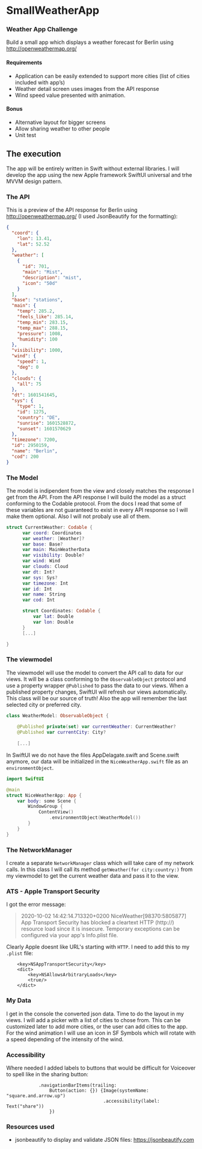 # SmallWeatherApp

### Weather App Challenge
Build a small app which displays a weather forecast for Berlin using http://openweathermap.org/

#### Requirements
- Application can be easily extended to support more cities (list of cities included with app’s)
- Weather detail screen uses images from the API response
- Wind speed value presented with animation.

#### Bonus
- Alternative layout for bigger screens
- Allow sharing weather to other people
- Unit test

## The execution

The app will be entirely written in Swift without external libraries. I will develop the app using the new Apple framework SwiftUI universal and trhe MVVM design pattern.

### The API
This is a preview of the API response for Berlin using http://openweathermap.org/ (I used JsonBeautify for the formatting):

```json
{
  "coord": {
    "lon": 13.41,
    "lat": 52.52
  },
  "weather": [
    {
      "id": 701,
      "main": "Mist",
      "description": "mist",
      "icon": "50d"
    }
  ],
  "base": "stations",
  "main": {
    "temp": 285.2,
    "feels_like": 285.14,
    "temp_min": 283.15,
    "temp_max": 288.15,
    "pressure": 1008,
    "humidity": 100
  },
  "visibility": 1000,
  "wind": {
    "speed": 1,
    "deg": 0
  },
  "clouds": {
    "all": 75
  },
  "dt": 1601541645,
  "sys": {
    "type": 1,
    "id": 1275,
    "country": "DE",
    "sunrise": 1601528872,
    "sunset": 1601570629
  },
  "timezone": 7200,
  "id": 2950159,
  "name": "Berlin",
  "cod": 200
}
```

### The Model
The model is indipendent from the view and closely matches the response I get from the API.
From the API response I will build the model as a struct conforming to the Codable protocol. From the docs I read that some of these variables are not guaranteed to exist in every API response so I will make them optional. Also I will not probaly use all of them.

```swift
struct CurrentWeather: Codable {
      var coord: Coordinates
      var weather: [Weather]?
      var base: Base?
      var main: MainWeatherData
      var visibility: Double?
      var wind: Wind
      var clouds: Cloud
      var dt: Int?
      var sys: Sys?
      var timezone: Int
      var id: Int
      var name: String
      var cod: Int

      struct Coordinates: Codable {
          var lat: Double
          var lon: Double
      }
      [...]

}
```

### The viewmodel

The viewmodel will use the model to convert the API call to data for our views. It will be a class conforming to the `ObservableObject` protocol and use a property wrapper `@Published` to pass the data to our views. When a published property changes, SwiftUI will refresh our views automatically. This class will be our source of truth!
Also the app will remember the last selected city or preferred city.

```swift
class WeatherModel: ObservableObject {
    
    @Published private(set) var currentWeather: CurrentWeather?
    @Published var currentCity: City?
    
    [...]
```

In SwiftUI we do not have the files AppDelagate.swift and Scene.swift anymore, our data will be initialized in the `NiceWeatherApp.swift` file as an `environmentObject`.

```swift
import SwiftUI

@main
struct NiceWeatherApp: App {
    var body: some Scene {
        WindowGroup {
            ContentView()
                .environmentObject(WeatherModel())
        }
    }
}
```

### The NetworkManager
I create a separate `NetworkManager` class which will take care of my network calls. In this class I will call its method `getWeather(for city:country:)` from my viewmodel to get the current weather data and pass it to the view.

### ATS - Apple Transport Security
I got the error message:
>2020-10-02 14:42:14.713320+0200 NiceWeather[98370:5805877] App Transport Security has blocked a cleartext HTTP (http://) resource load since it is insecure. Temporary exceptions can be configured via your app's Info.plist file.

Clearly Apple doesnt like URL's starting with `HTTP`. I need to add this to my `.plist` file:
```
    <key>NSAppTransportSecurity</key>
    <dict>
        <key>NSAllowsArbitraryLoads</key>
        <true/>
    </dict>
```

### My Data
I get in the console the converted json data. 
Time to do the layout in my views. 
I will add a picker with a list of cities to chose from. This can be customized later to add more cities, or the user can add cities  to the app.
For the wind animation I will use an icon in SF Symbols which will rotate with a speed depending of the intensity of the wind.


### Accessibility
Where needed I added labels to buttons that would be difficult for Voiceover to spell like in the sharing button:
```
            .navigationBarItems(trailing:
                Button(action: {}) {Image(systemName: "square.and.arrow.up")
                                    .accessibility(label: Text("share"))
                })
```

### Resources used
- jsonbeautify to display and validate JSON files: https://jsonbeautify.com
